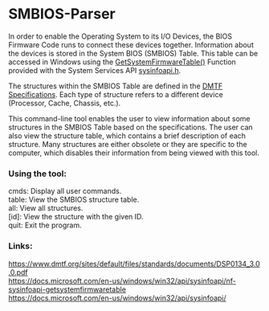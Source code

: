 # SMBIOS-Parser

In order to enable the Operating System to its I/O Devices, the BIOS Firmware Code runs to connect these devices together. Information about the devices is stored in the System BIOS (SMBIOS) Table. This table can be accessed in Windows using the [GetSystemFirmwareTable()](https://docs.microsoft.com/en-us/windows/win32/api/sysinfoapi/nf-sysinfoapi-getsystemfirmwaretable) Function provided with the System Services API [sysinfoapi.h](https://docs.microsoft.com/en-us/windows/win32/api/sysinfoapi/).   

The structures within the SMBIOS Table are defined in the [DMTF Specifications](<https://www.dmtf.org/sites/default/files/standards/documents/DSP0134_3.0.0.pdf>). Each type of structure refers to a different device (Processor, Cache, Chassis, etc.).

This command-line tool enables the user to view information about some structures in the SMBIOS Table based on the specifications. The user can also view the structure table, which contains a brief description of each structure. Many structures are either obsolete or they are specific to the computer, which disables their information from being viewed with this tool.

### Using the tool:  
cmds: Display all user commands.  
table: View the SMBIOS structure table.  
all: View all structures.  
[id]: View the structure with the given ID.  
quit: Exit the program.  

### Links:  
<https://www.dmtf.org/sites/default/files/standards/documents/DSP0134_3.0.0.pdf>  
<https://docs.microsoft.com/en-us/windows/win32/api/sysinfoapi/nf-sysinfoapi-getsystemfirmwaretable>  
https://docs.microsoft.com/en-us/windows/win32/api/sysinfoapi/  
